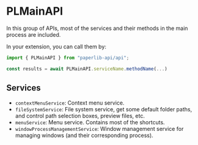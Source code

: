 # PLMainAPI

In this group of APIs, most of the services and their methods in the main process are included.

In your extension, you can call them by:

```typescript
import { PLMainAPI } from "paperlib-api/api";

const results = await PLMainAPI.serviceName.methodName(...)
```

## Services

- `contextMenuService`:  Context menu service.
- `fileSystemService`: File system service, get some default folder paths, and control path selection boxes, preview files, etc.
- `menuService`: Menu service. Contains most of the shortcuts.
- `windowProcessManagementService`: Window management service for managing windows (and their corresponding process).